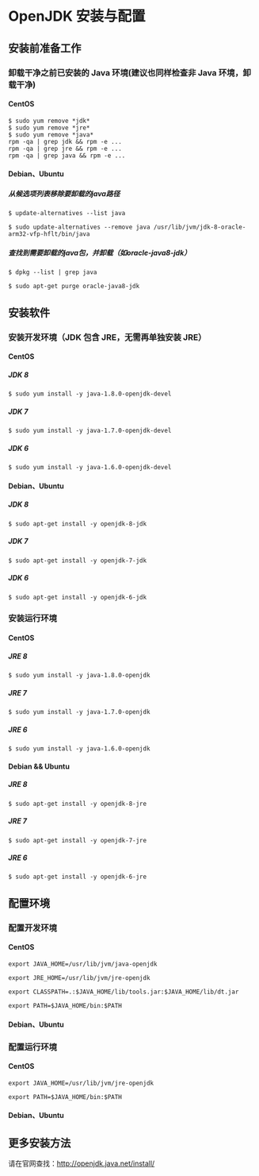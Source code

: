 
# OpenJDK 安装与配置

## 安装前准备工作

### 卸载干净之前已安装的 Java 环境(建议也同样检查非 Java 环境，卸载干净)

#### CentOS

	$ sudo yum remove *jdk*
	$ sudo yum remove *jre*
	$ sudo yum remove *java*
	rpm -qa | grep jdk && rpm -e ...
	rpm -qa | grep jre && rpm -e ...
	rpm -qa | grep java && rpm -e ...

#### Debian、Ubuntu

##### 从候选项列表移除要卸载的java路径

	$ update-alternatives --list java

	$ sudo update-alternatives --remove java /usr/lib/jvm/jdk-8-oracle-arm32-vfp-hflt/bin/java

##### 查找到需要卸载的java包，并卸载（如oracle-java8-jdk）

	$ dpkg --list | grep java

	$ sudo apt-get purge oracle-java8-jdk

## 安装软件

### 安装开发环境（JDK 包含 JRE，无需再单独安装 JRE）

#### CentOS

##### JDK 8

	$ sudo yum install -y java-1.8.0-openjdk-devel

##### JDK 7

	$ sudo yum install -y java-1.7.0-openjdk-devel

##### JDK 6

	$ sudo yum install -y java-1.6.0-openjdk-devel

#### Debian、Ubuntu

##### JDK 8

	$ sudo apt-get install -y openjdk-8-jdk

##### JDK 7

	$ sudo apt-get install -y openjdk-7-jdk

##### JDK 6

	$ sudo apt-get install -y openjdk-6-jdk

### 安装运行环境

#### CentOS

##### JRE 8

	$ sudo yum install -y java-1.8.0-openjdk

##### JRE 7

	$ sudo yum install -y java-1.7.0-openjdk

##### JRE 6

	$ sudo yum install -y java-1.6.0-openjdk

#### Debian && Ubuntu

##### JRE 8

	$ sudo apt-get install -y openjdk-8-jre

##### JRE 7

	$ sudo apt-get install -y openjdk-7-jre

##### JRE 6

	$ sudo apt-get install -y openjdk-6-jre

## 配置环境

### 配置开发环境

#### CentOS

	export JAVA_HOME=/usr/lib/jvm/java-openjdk

	export JRE_HOME=/usr/lib/jvm/jre-openjdk

	export CLASSPATH=.:$JAVA_HOME/lib/tools.jar:$JAVA_HOME/lib/dt.jar

	export PATH=$JAVA_HOME/bin:$PATH

#### Debian、Ubuntu

### 配置运行环境

#### CentOS

	export JAVA_HOME=/usr/lib/jvm/jre-openjdk

	export PATH=$JAVA_HOME/bin:$PATH

#### Debian、Ubuntu

## 更多安装方法
请在官网查找：http://openjdk.java.net/install/



